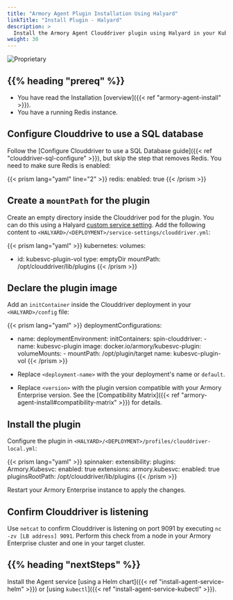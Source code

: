 ```yaml
---
title: "Armory Agent Plugin Installation Using Halyard"
linkTitle: "Install Plugin - Halyard"
description: >
  Install the Armory Agent Clouddriver plugin using Halyard in your Kubernetes and Armory Enterprise environments.
weight: 30
---
```

![Proprietary](/images/proprietary.svg)

## {{% heading "prereq" %}}

- You have read the Installation [overview]({{< ref "armory-agent-install" >}}).
- You have a running Redis instance.

## Configure Clouddrive to use a SQL database

Follow the [Configure Clouddriver to use a SQL Database guide]({{< ref "clouddriver-sql-configure" >}}), but skip the step that removes Redis. You need to make sure Redis is enabled:

{{< prism lang="yaml" line="2" >}}
redis:
 enabled: true
{{< /prism >}}

## Create a `mountPath` for the plugin

Create an empty directory inside the Clouddriver pod for the plugin. You can do this using a Halyard [custom service setting](https://spinnaker.io/docs/reference/halyard/custom/). Add the following content to `<HALYARD>/<DEPLOYMENT>/service-settings/clouddriver.yml`:

{{< prism lang="yaml" >}}
kubernetes:
  volumes:
  - id: kubesvc-plugin-vol
    type: emptyDir
    mountPath: /opt/clouddriver/lib/plugins
{{< /prism >}}

## Declare the plugin image

Add an `initContainer` inside the Clouddriver deployment in your `<HALYARD>/config` file:

{{< prism lang="yaml" >}}
deploymentConfigurations:
  - name: <deployment-name>
    deploymentEnvironment:
      initContainers:
        spin-clouddriver:
          - name: kubesvc-plugin
            image: docker.io/armory/kubesvc-plugin:<version>
            volumeMounts:
            - mountPath: /opt/plugin/target
              name: kubesvc-plugin-vol
{{< /prism >}}

- Replace `<deployment-name>` with the your deployment's name or `default`.
- Replace `<version>` with the plugin version compatible with your Armory Enterprise version. See the [Compatibility Matrix]({{< ref "armory-agent-install#compatibility-matrix" >}}) for details.

## Install the plugin

Configure the plugin in `<HALYARD>/<DEPLOYMENT>/profiles/clouddriver-local.yml`:

{{< prism lang="yaml" >}}
spinnaker:
  extensibility:
    plugins:
      Armory.Kubesvc:
        enabled: true
        extensions:
         armory.kubesvc:
           enabled: true
    pluginsRootPath: /opt/clouddriver/lib/plugins
 {{< /prism >}}

Restart your Armory Enterprise instance to apply the changes.

## Confirm Clouddriver is listening

Use `netcat` to confirm Clouddriver is listening on port 9091 by executing `nc -zv [LB address] 9091`. Perform this check from a node in your
Armory Enterprise cluster and one in your target cluster.


## {{% heading "nextSteps" %}}

Install the Agent service [using a Helm chart]({{< ref "install-agent-service-helm" >}}) or [using `kubectl`]({{< ref "install-agent-service-kubectl" >}}).
</br>
</br>
